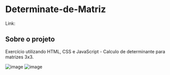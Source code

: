 # Determinate-de-Matriz

Link:

## Sobre o projeto

Exercício utilizando HTML, CSS e JavaScript - Calculo de determinante para matrizes 3x3.

![image](https://user-images.githubusercontent.com/100950738/169653533-c9ea4c14-a269-487c-9d3e-5fc0e7150c5d.png)
![image](https://user-images.githubusercontent.com/100950738/169653554-d19726c7-9b70-4569-8d9f-b53cda110a68.png)
